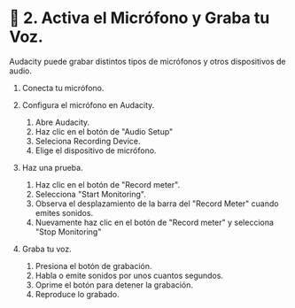 # :book: 2. Activa el Micrófono y Graba tu Voz.

Audacity puede grabar distintos tipos de micrófonos y otros dispositivos de audio.

1. Conecta tu micrófono.
2. Configura el micrófono en Audacity.
   1. Abre Audacity.
   2. Haz clic en el botón de "Audio Setup"
   3. Seleciona Recording Device.
   4. Elige el dispositivo de micrófono.

3. Haz una prueba.
   1. Haz clic en el botón de "Record meter".
   2. Selecciona "Start Monitoring".
   3. Observa el desplazamiento de la barra del "Record Meter" cuando emites sonidos.
   4. Nuevamente haz clic en el botón de "Record meter" y selecciona "Stop Monitoring"

4. Graba tu voz.
   1. Presiona el botón de grabación.
   2. Habla o emite sonidos por unos cuantos segundos.
   3. Oprime el botón para detener la grabación.
   4. Reproduce lo grabado.


